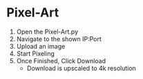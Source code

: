 # Pixel-Art

1. Open the Pixel-Art.py
2. Navigate to the shown IP:Port
3. Upload an image
4. Start Pixeling
5. Once Finished, Click Download
   - Download is upscaled to 4k resolution
